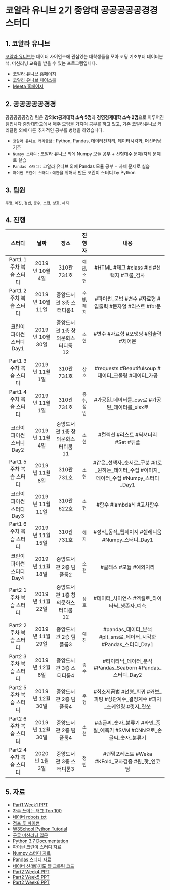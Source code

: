 # 코알라 유니브 2기 중앙대 공공공공공경경 스터디
## 1. 코알라 유니브
[코알라 유니브](https://coalastudy.com/p/%EC%BD%94%EC%95%8C%EB%9D%BC%EC%9C%A0%EB%8B%88%EB%B8%8C)는 데이터 사이언스에 관심있는 대학생들을 모아 코딩 기초부터 데이터분석, 머신러닝 교육을 받을 수 있는 프로그램입니다. 
* [코알라 유니브 홈페이지](https://coalastudy.com/)
* [코알라 유니브 페이스북](https://www.facebook.com/coalastudy/)
* [Meeta 홈페이지](https://meeta.io/)

## 2. 공공공공공경경
공공공공공경경 팀은 **창의ict공과대학 소속 5명**과 **경영경제대학 소속 2명**으로 이루어진 팀입니다 중앙대학교에서 매주 모임을 가지며 공부를 하고 있고, 기존 코알라유니브 커리큘럼 외에 다른 추가적인 공부를 병행을 하였습니다.
* `코알라 유니브 커리큘럼` : Python, Pandas, 데이터전처리, 데이터시각화, 머신러닝 기초
* `Numpy 스터디` : 코알라 유니브 외에 Numpy 모듈 공부 + 선형대수 문제/자체 문제로 실습
* `Pandas 스터디` : 코알라 유니브 외에 Pandas 모듈 공부 + 자체 문제로 실습
* `파이썬 코린이 스터디` : `예진`을 위해서 만든 코린이 스터디 by Python

## 3. 팀원
`주형`, `예진`, `정빈`, `종수`, `소현`, `상호`, `혜지`

## 4. 진행
|스터디|날짜|장소|진행자|내용|
|:---:|:---:|:---:|:---:|:---:|
|Part1 1주차 복습 스터디|2019년 10월 4일|310관 731호|`예진`,`소현`|#HTML #태그 #class #id #선택자 #크롬_검사|
|Part1 2주차 복습 스터디|2019년 10월 11일|중앙도서관 3층 스터디룸1|`주형`,`혜지`|#파이썬_문법 #변수 #자료형 #입출력 #문자열 #리스트 #for문|
|코린이 파이썬 스터디 Day1|2019년 10월 30일|중앙도서관 1층 창의문화스터디룸12|`소현`|#변수 #자료형 #포맷팅 #입출력 #제어문|
|Part1 3주차 복습 스터디|2019년 11월 1일|310관 731호|`상호`|#requests #Beautifulsoup #데이터_크롤링 #데이터_가공|
|Part1 4주차 복습 스터디|2019년 11월 1일|310관 731호|`종수`,`정빈`|#가공된_데이터를_csv로 #가공된_데이터를_xlsx로|
|코린이 파이썬 스터디 Day2|2019년 11월 4일|중앙도서관 1층 창의문화스터디룸11|`소현`|#컬렉션 #리스트 #딕셔너리 #Set #튜플|
|Part1 5주차 복습 스터디|2019년 11월 8일|310관 731호|`소현`|#같은_선택자_순서로_구분 #if로_원하는_데이터_수집 #이미지_데이터_수집 #Numpy_스터디_Day1|
|코린이 파이썬 스터디 Day3|2019년 11월 11일|310관 622호|`소현`|#함수 #lambda식 #고차함수|
|Part1 6주차 복습 스터디|2019년 11월 15일|310관 731호|`혜지`|#정적_동적_웹페이지 #셀레니움 #Numpy_스터디_Day1|
|코린이 파이썬 스터디 Day4|2019년 11월 18일|중앙도서관 2층 팀플룸2|`소현`|#클래스 #모듈 #예외처리|
|Part2 1주차 복습 스터디|2019년 11월 22일|중앙도서관 1층 창의문화스터디룸12|`상호`|#데이터_사이언스 #엑셀로_타이타닉_생존자_예측|
|Part2 2주차 복습 스터디|2019년 11월 29일|중앙도서관 2층 팀플룸3|`예진`|#pandas_데이터_분석 #plt_sns로_데이터_시각화 #Pandas_스터디_Day1|
|Part2 3주차 복습 스터디|2019년 12월 6일|중앙도서관 3층 스터디룸4|`종수`|#타이타닉_데이터_분석 #Pandas_Seaborn #Pandas_스터디_Day2|
|Part2 5주차 복습 스터디|2019년 12월 30일|중앙도서관 2층 팀플룸4|`주형`|#최소제곱법 #선형_회귀 #커브_피팅 #상관계수_결정계수 #피처_스케일링 #릿지_랏쏘|
|Part2 6주차 복습 스터디|2019년 12월 30일|중앙도서관 2층 팀플룸4|`소현`|#손글씨_숫자_분류기 #와인_품질_예측기 #SVM #CNN으로_손글씨_숫자_분류기|
|Part2 4주차 복습 스터디|2020년 1월 3일|중앙도서관 3층 스터디룸3|`정빈`|#랜덤포레스트 #Weka #KFold_교차검증 #원_핫_인코딩|

## 5. 자료
* [Part1 Week1 PPT](https://github.com/CoodingPenguin/coala-univ-2/blob/master/part1-data-crawling/week1/material/week1_part_3%2C4_sohyun.pdf)
* [자주 쓰이는 태그 Top 100](https://www.advancedwebranking.com/html/)
* [네이버 robots.txt](https://www.naver.com/robots.txt)
* [점프 투 파이썬](https://wikidocs.net/book/1)
* [W3School Python Tutorial](https://www.w3schools.com/python/default.asp)
* [구글 머신러닝 입문](https://developers.google.com/machine-learning/crash-course?hl=ko)
* [Python 3.7 Documentation](https://docs.python.org/ko/3.7/index.html)
* [파이썬 코린이 스터디 자료](https://github.com/CoodingPenguin/coala-univ-2/tree/master/python-beginner-study)
* [Numpy 스터디 자료](https://github.com/CoodingPenguin/coala-univ-2/tree/master/numpy-study)
* [Pandas 스터디 자료](https://github.com/CoodingPenguin/coala-univ-2/tree/master/pandas-study)
* [네이버 신(新)지도 웹 크롤링 코드](https://gist.github.com/IamGroooooot/9e682ad8d800db9a06d86954d0421e4b)
* [Part2 Week4 PPT](https://github.com/CoodingPenguin/coala-univ-2/tree/master/part2-data-science/week4/material)
* [Part2 Week5 PPT](https://github.com/CoodingPenguin/coala-univ-2/tree/master/part2-data-science/week5/material)
* [Part2 Week6 PPT](https://github.com/CoodingPenguin/coala-univ-2/tree/master/part2-data-science/week6/material)
